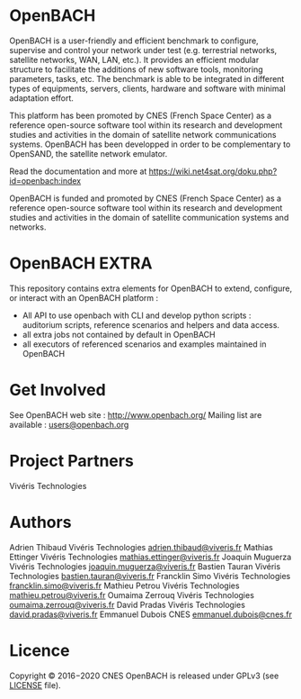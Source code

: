 OpenBACH
========

OpenBACH is a user-friendly and efficient benchmark to configure, supervise and control your network under test (e.g. terrestrial networks, satellite networks, WAN, LAN, etc.). It provides an efficient modular structure to facilitate the additions of new software tools, monitoring parameters, tasks, etc. The benchmark is able to be integrated in different types of equipments, servers, clients, hardware and software with minimal adaptation effort.

This platform has been promoted by CNES (French Space Center) as a reference open-source software tool within its research and development studies and activities in the domain of satellite network communications systems. OpenBACH has been developped in order to be complementary to OpenSAND, the satellite network emulator.

Read the documentation and more at https://wiki.net4sat.org/doku.php?id=openbach:index

OpenBACH is funded and promoted by CNES (French Space Center) as a reference open-source software tool within its research and development studies and activities in the domain of satellite communication systems and networks.

OpenBACH EXTRA
========

This repository contains extra elements for OpenBACH to extend, configure, or interact with an OpenBACH platform :
- All API to use openbach with CLI and develop python scripts : auditorium scripts, reference scenarios and helpers and data access.
- all extra jobs not contained by default in OpenBACH
- all executors of referenced scenarios and examples maintained in OpenBACH

Get Involved
============
See OpenBACH web site : http://www.openbach.org/
Mailing list are available : users@openbach.org

Project Partners
=======
Vivéris Technologies

Authors
=======
Adrien Thibaud      Vivéris Technologies      adrien.thibaud@viveris.fr
Mathias Ettinger    Vivéris Technologies      mathias.ettinger@viveris.fr
Joaquin Muguerza    Vivéris Technologies      joaquin.muguerza@viveris.fr
Bastien Tauran      Vivéris Technologies      bastien.tauran@viveris.fr
Francklin Simo      Vivéris Technologies      francklin.simo@viveris.fr
Mathieu Petrou      Vivéris Technologies      mathieu.petrou@viveris.fr
Oumaima Zerrouq     Vivéris Technologies      oumaima.zerrouq@viveris.fr
David Pradas        Vivéris Technologies      david.pradas@viveris.fr
Emmanuel Dubois     CNES                      emmanuel.dubois@cnes.fr

Licence
=======
Copyright © 2016−2020 CNES
OpenBACH is released under GPLv3 (see [LICENSE](LICENSE.md) file).
